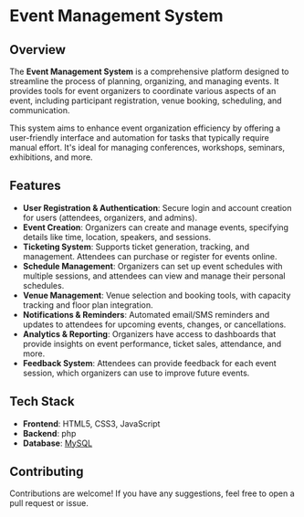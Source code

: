 # Event Management System

## Overview
The **Event Management System** is a comprehensive platform designed to streamline the process of planning, organizing, and managing events. It provides tools for event organizers to coordinate various aspects of an event, including participant registration, venue booking, scheduling, and communication.

This system aims to enhance event organization efficiency by offering a user-friendly interface and automation for tasks that typically require manual effort. It's ideal for managing conferences, workshops, seminars, exhibitions, and more.

## Features
- **User Registration & Authentication**: Secure login and account creation for users (attendees, organizers, and admins).
- **Event Creation**: Organizers can create and manage events, specifying details like time, location, speakers, and sessions.
- **Ticketing System**: Supports ticket generation, tracking, and management. Attendees can purchase or register for events online.
- **Schedule Management**: Organizers can set up event schedules with multiple sessions, and attendees can view and manage their personal schedules.
- **Venue Management**: Venue selection and booking tools, with capacity tracking and floor plan integration.
- **Notifications & Reminders**: Automated email/SMS reminders and updates to attendees for upcoming events, changes, or cancellations.
- **Analytics & Reporting**: Organizers have access to dashboards that provide insights on event performance, ticket sales, attendance, and more.
- **Feedback System**: Attendees can provide feedback for each event session, which organizers can use to improve future events.

## Tech Stack
- **Frontend**: HTML5, CSS3, JavaScript
- **Backend**: php
- **Database**: [MySQL](https://www.mysql.com/)

## Contributing
Contributions are welcome! If you have any suggestions, feel free to open a pull request or issue.

